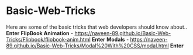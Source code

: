 # Basic-Web-Tricks
Here are some of the basic tricks that web developers should know about.. **Enter**
**FlipBook Animation** - https://naveen-89.github.io/Basic-Web-Tricks/Flipbook/flipbook-anim.html **Enter**
**Modals** - https://naveen-89.github.io/Basic-Web-Tricks/Modal%20With%20CSS/modal.html **Enter**
